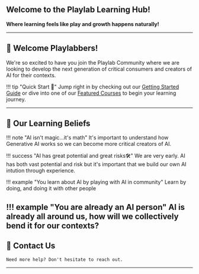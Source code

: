 ## **Welcome to the Playlab Learning Hub!**

**Where learning feels like play and growth happens naturally!**

---

## 👋 Welcome Playlabbers!

We're so excited to have you join the Playlab Community where we are looking to develop the next generation of critical consumers and creators of AI for their contexts.

!!! tip "Quick Start 🏁"
    Jump right in by checking out our [Getting Started Guide](getting-started.md) or dive into one of our [Featured Courses](courses/featured.md) to begin your learning journey.

---

## 🔑 Our Learning Beliefs

!!! note "AI isn't magic...it's math"
    It's important to understand how Generative AI works so we can become more critical creators of AI.

!!! success "AI has great potential and great risks🛠️"
    We are very early. AI has both vast potential and risk but it's important that we build our own AI intution through experience.

!!! example "You learn about AI by playing with AI in community"
    Learn by doing, and doing it with other people

!!! example "You are already an AI person"
    AI is already all around us, how will we collectively bend it for our contexts?
---

## 🎯 Contact Us
    Need more help? Don't hesitate to reach out.

---